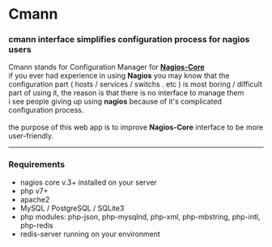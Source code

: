 # Cmann
### cmann interface simplifies configuration process for nagios users
Cmann stands for Configuration Manager for [**Nagios-Core**](https://nagios.com)<br>
if you ever had experience in using **Nagios** you may know that the configuration part ( hosts / services / switchs . etc ) is most boring / difficult part of using it, the reason is that there is no interface to manage them<br>
i see people giving up using **nagios** because of it's complicated configuration process.<br><br>
the purpose of this web app is to improve **Nagios-Core** interface to be more user-friendly.
***
### **Requirements**
- nagios core v.3+ installed on your server
- php v7+
- apache2
- MySQL / PostgreSQL / SQLite3
- php modules: php-json, php-mysqlnd, php-xml, php-mbstring, php-intl, php-redis
- redis-server running on your environment
